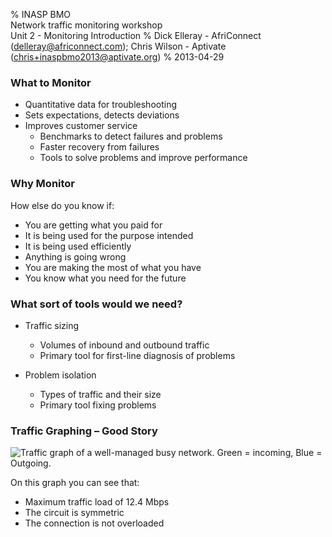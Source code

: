 % INASP BMO<br />
  Network traffic monitoring workshop<br />
  Unit 2 - Monitoring Introduction
% Dick Elleray - AfriConnect (delleray@africonnect.com);
  Chris Wilson - Aptivate (chris+inaspbmo2013@aptivate.org)
% 2013-04-29

### What to Monitor

* Quantitative data for troubleshooting
* Sets expectations, detects deviations
* Improves customer service
	* Benchmarks to detect failures and problems
	* Faster recovery from failures
	* Tools to solve problems and improve performance

### Why Monitor

How else do you know if:

* You are getting what you paid for
* It is being used for the purpose intended
* It is being used efficiently
* Anything is going wrong
* You are making the most of what you have
* You know what you need for the future

### What sort of tools would we need?

* Traffic sizing
	* Volumes of inbound and outbound traffic
	* Primary tool for first-line diagnosis of problems

* Problem isolation
	* Types of traffic and their size
	* Primary tool fixing problems

### Traffic Graphing – Good Story

![Traffic graph of a well-managed busy network.
	<span style="color: green;">Green = incoming</span>, 
	<span style="color: blue;">Blue = Outgoing</span>.](../static/traffic-graph-good.png)

On this graph you can see that:

* Maximum traffic load of 12.4 Mbps
* The circuit is symmetric
* The connection is not overloaded
